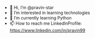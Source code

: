 - 👋 Hi, I’m @pravin-star
- 👀 I’m interested in learning technologies
- 🌱 I’m currently learning Python
- 📫 How to reach me  LinkedInProfile: https://www.linkedin.com/in/pravin99
 
<!---
pravin-star/pravin-star is a ✨ special ✨ repository because its `README.md` (this file) appears on your GitHub profile.
You can click the Preview link to take a look at your changes.
--->
